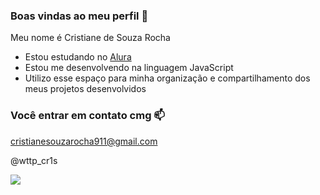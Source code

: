 ### Boas vindas ao meu perfil 💓

Meu nome é Cristiane de Souza Rocha 

- Estou estudando no [Alura](https://www.alura.com.br)
- Estou me desenvolvendo na linguagem JavaScript
- Utilizo esse espaço para minha organização e compartilhamento dos meus projetos desenvolvidos

### Você entrar em contato cmg 📫

cristianesouzarocha911@gmail.com

@wttp_cr1s


![](https://media.tenor.com/XsyHwtzWBKcAAAAd/bella-swan-twilight.gif)

